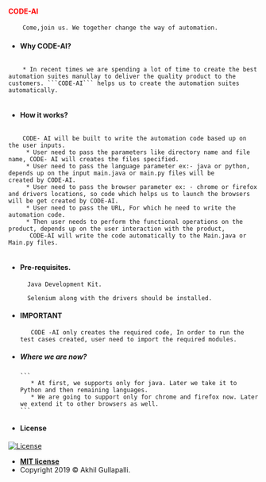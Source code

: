 <h4 style='color:red'>CODE-AI</h4>

```diff
    Come,join us. We together change the way of automation.
 ```
- #### Why CODE-AI?
 ```
 
     * In recent times we are spending a lot of time to create the best automation suites manullay to deliver the quality product to the customers. ```CODE-AI``` helps us to create the automation suites automatically.
     
 ```
- #### How it works?
```

    CODE- AI will be built to write the automation code based up on the user inputs.
     * User need to pass the parameters like directory name and file name, CODE- AI will creates the files specified.
     * User need to pass the language parameter ex:- java or python, depends up on the input main.java or main.py files will be      created by CODE-AI.
     * User need to pass the browser parameter ex: - chrome or firefox and drivers locations, so code which helps us to launch the browsers will be get created by CODE-AI.
     * User need to pass the URL, For which he need to write the automation code.
     * Then user needs to perform the functional operations on the product, depends up on the user interaction with the product,
      CODE-AI will write the code automatically to the Main.java or Main.py files.
          
  ```
  
- #### Pre-requisites.
     ```
       Java Development Kit.
     ```
     ```
       Selenium along with the drivers should be installed.
     ```
- #### IMPORTANT
     ```
        CODE -AI only creates the required code, In order to run the test cases created, user need to import the required modules.
     ```
- ##### Where we are now?
      ```
         * At first, we supports only for java. Later we take it to Python and then remaining languages.
         * We are going to support only for chrome and firefox now. Later we extend it to other browsers as well.
      ```
 - #### License

  [![License](http://img.shields.io/:license-mit-blue.svg?style=flat-square)](http://badges.mit-license.org)
  - **[MIT license](http://opensource.org/licenses/mit-license.php)**
  - Copyright 2019 © Akhil Gullapalli.
